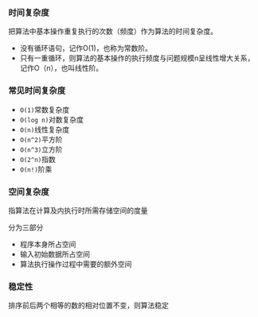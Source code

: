### 时间复杂度

把算法中基本操作重复执行的次数（频度）作为算法的时间复杂度。

- 没有循环语句，记作O(1)，也称为常数阶。
- 只有一重循环，则算法的基本操作的执行频度与问题规模n呈线性增大关系，记作O（n），也叫线性阶。

### 常见时间复杂度

- `O(1)`常数复杂度
- `O(log n)`对数复杂度
- `O(n)`线性复杂度
- `O(n^2)`平方阶
- `O(n^3)`立方阶
- `O(2^n)`指数
- `O(n!)`阶乘

### 空间复杂度

指算法在计算及内执行时所需存储空间的度量

分为三部分

- 程序本身所占空间
- 输入初始数据所占空间
- 算法执行操作过程中需要的额外空间

### 稳定性

排序前后两个相等的数的相对位置不变，则算法稳定